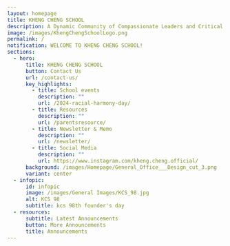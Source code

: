 ```yaml
---
layout: homepage
title: KHENG CHENG SCHOOL
description: A Dynamic Community of Compassionate Leaders and Critical Thinkers.
image: /images/KhengChengSchoolLogo.png
permalink: /
notification: WELCOME TO KHENG CHENG SCHOOL!
sections:
  - hero:
      title: KHENG CHENG SCHOOL
      button: Contact Us
      url: /contact-us/
      key_highlights:
        - title: School events
          description: ""
          url: /2024-racial-harmony-day/
        - title: Resources
          description: ""
          url: /parentsresource/
        - title: Newsletter & Memo
          description: ""
          url: /newsletter/
        - title: Social Media
          description: ""
          url: https://www.instagram.com/kheng.cheng.official/
      background: /images/Homepage/General_Office___Design_cut_3.png
      variant: center
  - infopic:
      id: infopic
      image: /images/General Images/KCS_98.jpg
      alt: KCS 98
      subtitle: kcs 98th founder's day
  - resources:
      subtitle: Latest Announcements
      button: More Announcements
      title: Announcements
---
```

